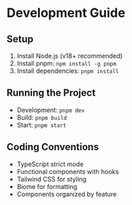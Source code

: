# Development Guide

## Setup

1. Install Node.js (v18+ recommended)
2. Install pnpm: `npm install -g pnpm`
3. Install dependencies: `pnpm install`

## Running the Project

- Development: `pnpm dev`
- Build: `pnpm build`
- Start: `pnpm start`

## Coding Conventions

- TypeScript strict mode
- Functional components with hooks
- Tailwind CSS for styling
- Biome for formatting
- Components organized by feature
